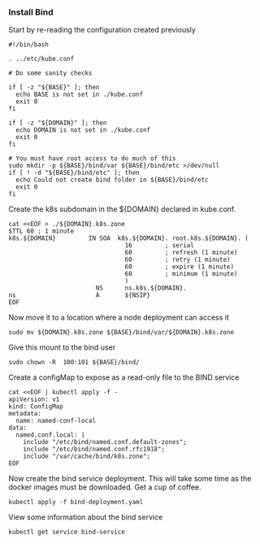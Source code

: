 ### Install Bind

Start by re-reading the configuration created previously
```
#!/bin/bash

. ../etc/kube.conf

# Do some sanity checks

if [ -z "${BASE}" ]; then
  echo BASE is not set in ./kube.conf
  exit 0
fi

if [ -z "${DOMAIN}" ]; then
  echo DOMAIN is not set in ./kube.conf
  exit 0
fi

# You must have root access to do much of this
sudo mkdir -p ${BASE}/bind/var ${BASE}/bind/etc >/dev/null
if [ ! -d "${BASE}/bind/etc" ]; then
  echo Could not create bind folder in ${BASE}/bind/etc
  exit 0
fi

```
Create the k8s subdomain in the ${DOMAIN} declared in kube.conf.
```
cat <<EOF > ./${DOMAIN}.k8s.zone
$TTL 60 ; 1 minute
k8s.${DOMAIN}         IN SOA  k8s.${DOMAIN}. root.k8s.${DOMAIN}. (
                                16         ; serial
                                60         ; refresh (1 minute)
                                60         ; retry (1 minute)
                                60         ; expire (1 minute)
                                60         ; minimum (1 minute)
                                )
                        NS      ns.k8s.${DOMAIN}.
ns                      A       ${NSIP}
EOF
```
Now move it to a location where a node deployment can access it
```
sudo mv ${DOMAIN}.k8s.zone ${BASE}/bind/var/${DOMAIN}.k8s.zone
```
Give this mount to the bind user
```
sudo chown -R  100:101 ${BASE}/bind/
```
Create a configMap to expose as a read-only file to the BIND service
```
cat <<EOF | kubectl apply -f -
apiVersion: v1
kind: ConfigMap
metadata:
  name: named-conf-local
data:
  named.conf.local: |
    include "/etc/bind/named.conf.default-zones";
    include "/etc/bind/named.conf.rfc1918";
    include "/var/cache/bind/k8s.zone";
EOF
```
Now create the bind service deployment.  This will take some time as the docker images must be downloaded.  Get a cup of coffee.
```
kubectl apply -f bind-deployment.yaml
```
View some information about the bind service
```
kubectl get service bind-service
```
